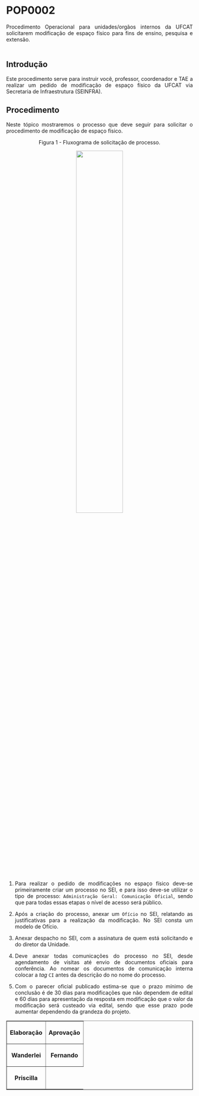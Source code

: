 <h1>POP0002</h1>
<p align="justify">
Procedimento Operacional para unidades/orgãos internos da UFCAT solicitarem modificação de espaço físico para fins de ensino, pesquisa e extensão.
<br>
<br>
  
<h2> Introdução </h2>

<p align="justify">
Este procedimento serve para instruir você, professor, coordenador e TAE a realizar um pedido de modificação de espaço físico da UFCAT via Secretaria de Infraestrutura (SEINFRA).
</p>

<h2>Procedimento</h2>

<p align="justify">Neste tópico mostraremos o processo que deve seguir para solicitar o procedimento de modificação de espaço físico.</p>

<p align="center">Figura 1 - Fluxograma de solicitação de processo.</p>
<p align="center"><img src="https://wmpjrufg.github.io/SEINFRA/POP/POP0002/FLUXOGRAMA SOB.svg" width="50%"></p>

<ol>
  <li><p align="justify">Para realizar o pedido de modificações no espaço físico deve-se primeiramente criar um processo no SEI, e para isso deve-se utilizar o tipo de processo: <code>Administração Geral: Comunicação Oficial</code>, sendo que para todas essas etapas o nível de acesso será público.</p></li>
  <li><p align="justify">Após a criação do processo, anexar um <code>Ofício</code> no SEI, relatando as justificativas para a realização da modificação. No SEI consta um modelo de Ofício.</p></li>
  <li><p align="justify">Anexar despacho no SEI, com a assinatura de quem está solicitando e do diretor da Unidade.</p></li>
  <li><p align="justify">Deve anexar todas comunicações do processo no SEI, desde agendamento de visitas até envio de documentos oficiais para conferência. Ao nomear os documentos de comunicação interna colocar a <i>tag</i> <code>CI</code> antes da descrição do no nome do processo.</p></li>
  <li><p align="justify">Com o parecer oficial publicado estima-se que o prazo mínimo de conclusão é de 30 dias para modificações que não dependem de edital e 60 dias para apresentação da resposta em modificação que o valor da modificação será custeado via edital, sendo que esse prazo pode aumentar dependendo da grandeza do projeto.</p></li>
</ol>

<table border="1">
    <tr>
        <th><p align="center">Elaboração</p></th>
        <th><p align="center">Aprovação</p></th>
    </tr>
    <tr>
         <th><p align="center">Wanderlei</p></th>
        <th><p align="center">Fernando</p></th>
    </tr>
    <tr>
        <th><p align="center">Priscilla</p></th>
    </tr>
 </table>
